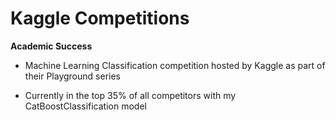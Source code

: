 # Kaggle Competitions

**Academic Success**

- Machine Learning Classification competition hosted by Kaggle as part of their Playground series

- Currently in the top 35% of all competitors with my CatBoostClassification model
